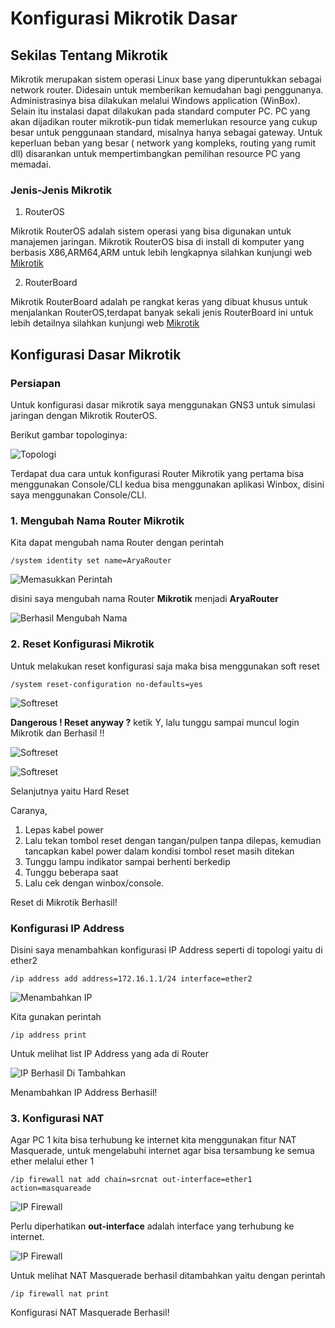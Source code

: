# Konfigurasi Mikrotik Dasar


## Sekilas Tentang Mikrotik

Mikrotik merupakan sistem operasi Linux base yang diperuntukkan sebagai network router. Didesain untuk memberikan kemudahan bagi penggunanya. Administrasinya bisa dilakukan melalui Windows application (WinBox). Selain itu instalasi dapat dilakukan pada standard computer PC. PC yang akan dijadikan router mikrotik-pun tidak memerlukan resource yang cukup besar untuk penggunaan standard, misalnya hanya sebagai gateway. Untuk keperluan beban yang besar ( network yang kompleks, routing yang rumit dll) disarankan untuk mempertimbangkan pemilihan resource PC yang memadai.

### Jenis-Jenis Mikrotik

1. RouterOS

Mikrotik RouterOS adalah sistem operasi yang bisa digunakan untuk manajemen jaringan. Mikrotik RouterOS bisa di install di komputer yang berbasis X86,ARM64,ARM untuk lebih lengkapnya silahkan kunjungi web [Mikrotik](https://mikrotik.com/software)

2. RouterBoard

Mikrotik RouterBoard adalah pe rangkat keras yang dibuat khusus untuk menjalankan RouterOS,terdapat banyak sekali jenis RouterBoard ini untuk lebih detailnya silahkan kunjungi web [Mikrotik](https://mikrotik.com/products)


## Konfigurasi Dasar Mikrotik

### Persiapan
Untuk konfigurasi dasar mikrotik saya menggunakan GNS3 untuk simulasi jaringan dengan Mikrotik RouterOS.

Berikut gambar topologinya:

![Topologi](/img/mikrotik-topologi.png 'Topologi')

Terdapat dua cara untuk konfigurasi Router Mikrotik yang pertama bisa menggunakan Console/CLI kedua bisa menggunakan aplikasi Winbox, disini saya menggunakan Console/CLI.

### 1. Mengubah Nama Router Mikrotik
Kita dapat mengubah nama Router dengan perintah
```Console
/system identity set name=AryaRouter
```
![Memasukkan Perintah](/img/mikrotik-name.png 'Memasukkan Perintah')

disini saya mengubah nama Router **Mikrotik** menjadi **AryaRouter**

![Berhasil Mengubah Nama](/img/mikrotik-name1.png 'Nama Berhasil Diubah')

### 2. Reset Konfigurasi Mikrotik

Untuk melakukan reset konfigurasi saja maka bisa menggunakan soft reset

```
/system reset-configuration no-defaults=yes
```
![Softreset](/img/mikrotik-reset.png 'Memasukkan Perintah')

**Dangerous ! Reset anyway ?** ketik Y, lalu tunggu sampai muncul login Mikrotik dan Berhasil !!

![Softreset](/img/mikrotik-reset1.png 'Menunggu')

![Softreset](/img/mikrotik-login.png 'Reset berhasil')

Selanjutnya yaitu Hard Reset

Caranya,

1. Lepas kabel power
2. Lalu tekan tombol reset dengan tangan/pulpen tanpa dilepas, kemudian tancapkan kabel power dalam kondisi tombol reset masih ditekan
3. Tunggu lampu indikator sampai berhenti berkedip
4. Tunggu beberapa saat
5. Lalu cek dengan winbox/console.

Reset di Mikrotik Berhasil!

### Konfigurasi IP Address
Disini saya menambahkan konfigurasi IP Address seperti di topologi yaitu di ether2

```
/ip address add address=172.16.1.1/24 interface=ether2
```
![Menambahkan IP](/img/mikrotik-ip1.png 'Menambahkan IP di Ether 2')

Kita gunakan perintah
```
/ip address print
```
Untuk melihat list IP Address yang ada di Router

![IP Berhasil Di Tambahkan](/img/mikrotik-ip.png 'Berhasil menambahkan IP di Ether 2')

Menambahkan IP Address Berhasil!

### 3. Konfigurasi NAT

Agar PC 1 kita bisa terhubung ke internet kita menggunakan fitur NAT Masquerade, untuk mengelabuhi internet agar bisa tersambung ke semua ether melalui ether 1

```
/ip firewall nat add chain=srcnat out-interface=ether1 action=masquareade
```
![IP Firewall](/img/mikrotik-nat11.png 'Memasukkan Perintah')

Perlu diperhatikan **out-interface** adalah interface yang terhubung ke internet.

![IP Firewall](/img/mikrotik-nat1.png 'NAT Masquerade berhasil dilakukan')

Untuk melihat NAT Masquerade berhasil ditambahkan yaitu dengan perintah

```
/ip firewall nat print
```

Konfigurasi NAT Masquerade Berhasil!

